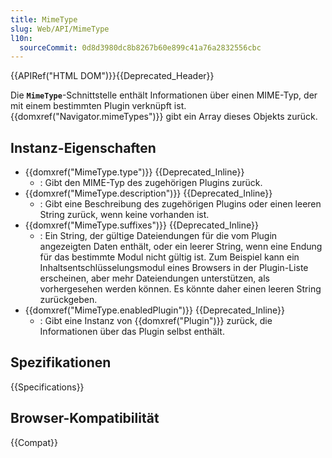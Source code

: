 ```yaml
---
title: MimeType
slug: Web/API/MimeType
l10n:
  sourceCommit: 0d8d3980dc8b8267b60e899c41a76a2832556cbc
---
```


{{APIRef("HTML DOM")}}{{Deprecated_Header}}

Die **`MimeType`**-Schnittstelle enthält Informationen über einen MIME-Typ, der mit einem bestimmten Plugin verknüpft ist. {{domxref("Navigator.mimeTypes")}} gibt ein Array dieses Objekts zurück.

## Instanz-Eigenschaften

- {{domxref("MimeType.type")}} {{Deprecated_Inline}}
  - : Gibt den MIME-Typ des zugehörigen Plugins zurück.
- {{domxref("MimeType.description")}} {{Deprecated_Inline}}
  - : Gibt eine Beschreibung des zugehörigen Plugins oder einen leeren String zurück, wenn keine vorhanden ist.
- {{domxref("MimeType.suffixes")}} {{Deprecated_Inline}}
  - : Ein String, der gültige Dateiendungen für die vom Plugin angezeigten Daten enthält, oder ein leerer String, wenn eine Endung für das bestimmte Modul nicht gültig ist. Zum Beispiel kann ein Inhaltsentschlüsselungsmodul eines Browsers in der Plugin-Liste erscheinen, aber mehr Dateiendungen unterstützen, als vorhergesehen werden können. Es könnte daher einen leeren String zurückgeben.
- {{domxref("MimeType.enabledPlugin")}} {{Deprecated_Inline}}
  - : Gibt eine Instanz von {{domxref("Plugin")}} zurück, die Informationen über das Plugin selbst enthält.

## Spezifikationen

{{Specifications}}

## Browser-Kompatibilität

{{Compat}}
